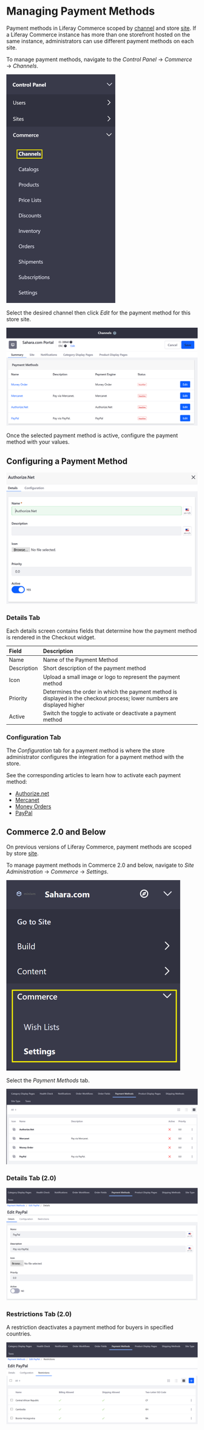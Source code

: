 # Managing Payment Methods

Payment methods in Liferay Commerce scoped by [channel](../../store-management/channels/introduction-to-channels.md) and store [site](../../starting-a-store/sites-and-site-types.md). If a Liferay Commerce instance has more than one storefront hosted on the same instance, administrators can use different payment methods on each site.

To manage payment methods, navigate to the _Control Panel_ &rarr; _Commerce_ &rarr; _Channels_.

![Commerce 2.1 Channels](./managing-payment-methods/images/06.png)

Select the desired channel then click _Edit_ for the payment method for this store site.

![Payment Methods page](./managing-payment-methods/images/04.png)

Once the selected payment method is active, configure the payment method with your values.

## Configuring a Payment Method

![Configuring a payment method](./managing-payment-methods/images/05.png)

### Details Tab

Each details screen contains fields that determine how the payment method is rendered in the Checkout widget.

|Field | Description |
| :--- | :--- |
|Name  | Name of the Payment Method |
|Description | Short description of the payment method |
|Icon| Upload a small image or logo to represent the payment method |
|Priority | Determines the order in which the payment method is displayed in the checkout process; lower numbers are displayed higher |
|Active | Switch the toggle to activate or deactivate a payment method |

### Configuration Tab

The _Configuration_ tab for a payment method is where the store administrator configures the integration for a payment method with the store.

See the corresponding articles to learn how to activate each payment method:

* [Authorize.net](./authorize.net.md)
* [Mercanet](./mercanet.md)
* [Money Orders](./money-orders.md)
* [PayPal](./paypal.md)

## Commerce 2.0 and Below

On previous versions of Liferay Commerce, payment methods are scoped by store [site](../../starting-a-store/sites-and-site-types.md).

To manage payment methods in Commerce 2.0 and below, navigate to _Site Administration_ → _Commerce_ → _Settings_.

![Payment Methods page](./managing-payment-methods/images/07.png)

Select the _Payment Methods_ tab.

![Payment Methods page](./managing-payment-methods/images/01.png)

### Details Tab (2.0)

![Configuring a payment method](./managing-payment-methods/images/02.png)

### Restrictions Tab (2.0)

A restriction deactivates a payment method for buyers in specified countries.

![Setting payment method restrictions](./managing-payment-methods/images/03.png)
